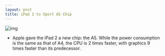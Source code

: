 ```yaml
---
layout: post
title: iPad 2 to Sport A5 Chip
---
```

![img](http://media.idownloadblog.com/wp-content/uploads/2011/03/iPad-A5-Specs.jpg)
* Apple gave the iPad 2 a new chip: the A5. While the power consumption is the same as that of A4, the CPU is 2 times faster, with graphics 9 times faster than its predecessor.


